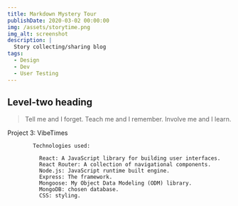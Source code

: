 ```yaml
---
title: Markdown Mystery Tour
publishDate: 2020-03-02 00:00:00
img: /assets/storytime.png
img_alt: screenshot
description: |
  Story collecting/sharing blog
tags:
  - Design
  - Dev
  - User Testing
---
```


## Level-two heading

> Tell me and I forget. Teach me and I remember. Involve me and I learn.

Project 3: VibeTimes
            
            Technologies used:
           
              React: A JavaScript library for building user interfaces.
              React Router: A collection of navigational components.
              Node.js: JavaScript runtime built engine.
              Express: The framework.
              Mongoose: My Object Data Modeling (ODM) library.
              MongoDB: chosen database.
              CSS: styling.
            
